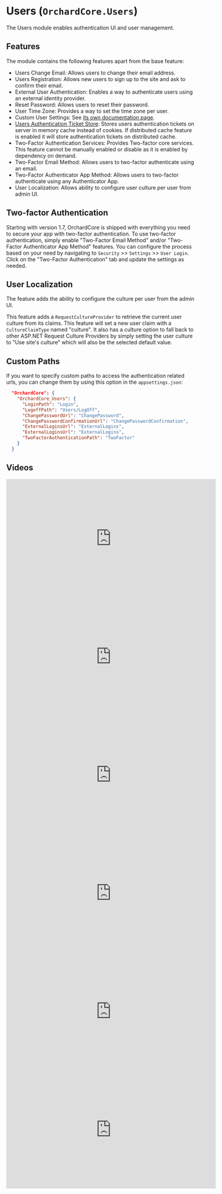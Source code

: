 # Users (`OrchardCore.Users`)

The Users module enables authentication UI and user management.

## Features

The module contains the following features apart from the base feature:

- Users Change Email: Allows users to change their email address.
- Users Registration: Allows new users to sign up to the site and ask to confirm their email.
- External User Authentication: Enables a way to authenticate users using an external identity provider.
- Reset Password: Allows users to reset their password.
- User Time Zone: Provides a way to set the time zone per user.
- Custom User Settings: See [its own documentation page](CustomUserSettings/README.md).
- [Users Authentication Ticket Store](./TicketStore.md): Stores users authentication tickets on server in memory cache instead of cookies. If distributed cache feature is enabled it will store authentication tickets on distributed cache.
- Two-Factor Authentication Services: Provides Two-factor core services. This feature cannot be manually enabled or disable as it is enabled by dependency on demand.
- Two-Factor Email Method: Allows users to two-factor authenticate using an email.
- Two-Factor Authenticator App Method: Allows users to two-factor authenticate using any Authenticator App.
- User Localization: Allows ability to configure user culture per user from admin UI.

## Two-factor Authentication

Starting with version 1.7, OrchardCore is shipped with everything you need to secure your app with two-factor authentication. To use two-factor authentication, simply enable "Two-Factor Email Method" and/or "Two-Factor Authenticator App Method" features. You can configure the process based on your need by navigating to `Security` >> `Settings` >> `User Login`. Click on the "Two-Factor Authentication" tab and update the settings as needed.

## User Localization

The feature adds the ability to configure the culture per user from the admin UI.

This feature adds a `RequestCultureProvider` to retrieve the current user culture from its claims. This feature will set a new user claim with a `CultureClaimType` named "culture". It also has a culture option to fall back to other ASP.NET Request Culture Providers by simply setting the user culture to "Use site's culture" which will also be the selected default value.

## Custom Paths

If you want to specify custom paths to access the authentication related urls, you can change them by using this option in the `appsettings.json`:

``` json
  "OrchardCore": {
    "OrchardCore_Users": {
      "LoginPath": "Login",
      "LogoffPath": "Users/LogOff",
      "ChangePasswordUrl": "ChangePassword",
      "ChangePasswordConfirmationUrl": "ChangePasswordConfirmation",
      "ExternalLoginsUrl": "ExternalLogins",
      "ExternalLoginsUrl": "ExternalLogins",
      "TwoFactorAuthenticationPath": "TwoFactor"
    }
  }
```

## Videos

<iframe width="560" height="315" src="https://www.youtube-nocookie.com/embed/78m04Inmilw" title="YouTube video player" frameborder="0" allow="accelerometer; autoplay; clipboard-write; encrypted-media; gyroscope; picture-in-picture" allowfullscreen></iframe>

<iframe width="560" height="315" src="https://www.youtube-nocookie.com/embed/ZgDkWUi2HGs" title="YouTube video player" frameborder="0" allow="accelerometer; autoplay; clipboard-write; encrypted-media; gyroscope; picture-in-picture" allowfullscreen></iframe>

<iframe width="560" height="315" src="https://www.youtube-nocookie.com/embed/83-6Kj-IXPw" title="YouTube video player" frameborder="0" allow="accelerometer; autoplay; clipboard-write; encrypted-media; gyroscope; picture-in-picture; web-share" allowfullscreen></iframe>

<iframe width="560" height="315" src="https://www.youtube-nocookie.com/embed/BbJG_wdHbak" title="YouTube video player" frameborder="0" allow="accelerometer; autoplay; clipboard-write; encrypted-media; gyroscope; picture-in-picture; web-share" allowfullscreen></iframe>

<iframe width="560" height="315" src="https://www.youtube-nocookie.com/embed/FmgZHpFHCcg" title="YouTube video player" frameborder="0" allow="accelerometer; autoplay; clipboard-write; encrypted-media; gyroscope; picture-in-picture; web-share" allowfullscreen></iframe>

<iframe width="560" height="315" src="https://www.youtube-nocookie.com/embed/b-lHY0NxZNI" title="YouTube video player" frameborder="0" allow="accelerometer; autoplay; clipboard-write; encrypted-media; gyroscope; picture-in-picture; web-share" allowfullscreen></iframe>
